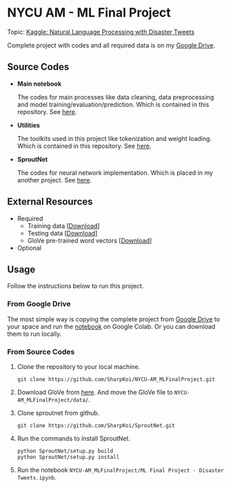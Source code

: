 # NYCU AM - ML Final Project 

Topic: [Kaggle: Natural Language Processing with Disaster Tweets](https://www.kaggle.com/c/nlp-getting-started/)  

Complete project with codes and all required data is on my [Google Drive](https://drive.google.com/drive/folders/13-POqZxMWREzEseudT7FQCPh_vFBPDsx?usp=sharing).

## Source Codes

- **Main notebook** 

  The codes for main processes like data cleaning, data preprocessing and model training/evaluation/prediction. Which is contained in this repository. See [here](https://github.com/SharpKoi/NYCU-AM_MLFinalProject/blob/master/ML%20Final%20Project%20-%20Disaster%20Tweets.ipynb).

- **Utilities**

  The toolkits used in this project like tokenization and weight loading. Which is contained in this repository. See [here](https://github.com/SharpKoi/NYCU-AM_MLFinalProject/tree/master/myutils).

- **SproutNet**

  The codes for neural network implementation. Which is placed in my another project. See [here](https://github.com/SharpKoi/SproutNet).

## External Resources

- Required
  - Training data [[Download](https://drive.google.com/file/d/1dsCzV64-nh5KDpoQ3TmViCTKPF0ZZfIh/view?usp=sharing)]
  - Testing data [[Download](https://drive.google.com/file/d/1rUf1aj_ykiwHCc-3sI_Et8XHRy15_eEy/view?usp=sharing)]
  - GloVe pre-trained word vectors [[Download](https://drive.google.com/file/d/1Nx8uG-ST2n0YPqj0z_E7b_QOlwSNXGqK/view?usp=sharing)]
- Optional

## Usage

Follow the instructions below to run this project.

### From Google Drive

The most simple way is copying the complete project from [Google Drive](https://drive.google.com/drive/folders/13-POqZxMWREzEseudT7FQCPh_vFBPDsx?usp=sharing) to your space and run the [notebook](https://drive.google.com/file/d/1Gnzm50qFCpsYh6PMtWeTBZZXOKra4g0A/view?usp=sharing) on Google Colab. Or you can download them to run locally.

### From Source Codes

1. Clone the repository to your local machine.

   ```shell
   git clone https://github.com/SharpKoi/NYCU-AM_MLFinalProject.git
   ```

2. Download GloVe from [here](https://drive.google.com/file/d/1Nx8uG-ST2n0YPqj0z_E7b_QOlwSNXGqK/view?usp=sharing). And move the GloVe file to `NYCU-AM_MLFinalProject/data/`.

3. Clone sproutnet from github.

   ```shell
   git clone https://github.com/SharpKoi/SproutNet.git
   ```

4. Run the commands to install SproutNet.

   ```shell
   python SproutNet/setup.py build
   python SproutNet/setup.py install
   ```

5. Run the notebook `NYCU-AM_MLFinalProject/ML Final Project - Disaster Tweets.ipynb`.
